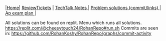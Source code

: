 |[Home](.)| [ReviewTickets](../reviewtickets) | [TechTalk Notes ](../techtalknotes)| [Problem solutions (commit/links) ](.)| [Ap exam plan ](../testprepplan)|

All solutions can be found on replit.
Menu which runs all solutions.
https://replit.com/@cheesytouch24/RohanRepo#run.sh
Commits are seen in:
https://github.com/RohanKoshy/RohanRepo/graphs/commit-activity

